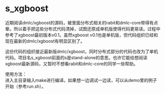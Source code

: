 # s_xgboost

近期阅读dmlc/xgboost的源码，被里面分布式相关的rabit和dmlc-core带得有点晕。所以着手把这些分布式代码清掉，试图还原成单机版使得代码更易读。过程中参考了xgboost最初版本v0.1。虽然xgboost v0.1也是单机版，但代码组织已经和现在最新的dmlc/xgboost有明显区别了。  

这份代码的组织接近最新版dmlc/xgboost，同时分布式部分的代码也改为了单机代码。项目名s_xgboost前面的s是stand-alone的意思。也许它能给想阅读xgboost最新源码，又暂时不想看rabit和dmlc-core的同学一些帮助。  

使用方法：  
进入主目录输入make进行编译。如果想一边调试一边读，可以从demo里的例子开始（参考run.sh）。
